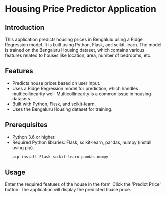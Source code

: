 # Housing Price Predictor Application
## Introduction

This application predicts housing prices in Bengaluru using a Ridge Regression model. It is built using Python, Flask, and scikit-learn. The model is trained on the Bengaluru Housing dataset, which contains various features related to houses like location, area, number of bedrooms, etc.

## Features

- Predicts house prices based on user input.
- Uses a Ridge Regression model for prediction, which handles multicollinearity well. Multicollinearity is a common issue in housing datasets.
- Built with Python, Flask, and scikit-learn.
- Uses the Bengaluru Housing dataset for training.

## Prerequisites

- Python 3.6 or higher.
- Required Python libraries: Flask, scikit-learn, pandas, numpy (install using pip).
  ```bash
  pip install Flask scikit-learn pandas numpy

## Usage
Enter the required features of the house in the form.
Click the 'Predict Price' button.
The application will display the predicted house price.

